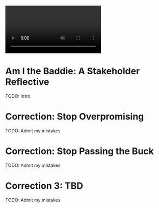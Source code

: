 ![](are-we-the-baddies.mp4)

# Am I the Baddie: A Stakeholder Reflective

TODO: Intro

# Correction: Stop Overpromising

TODO: Admit my mistakes

# Correction: Stop Passing the Buck

TODO: Admit my mistakes

# Correction 3: TBD

TODO: Admit my mistakes